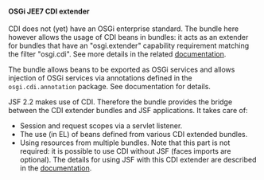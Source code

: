 #### OSGi JEE7 CDI extender
CDI does not (yet) have an OSGi enterprise standard. The bundle here however allows the usage of CDI beans in bundles:
it acts as an extender for bundles that have an "osgi.extender" capability requirement matching the 
filter "osgi.cdi". See more details in the related [documentation][1].

The bundle allows beans to be exported as OSGi services and allows injection of OSGi services via annotations defined in
the `osgi.cdi.annotation` package. See documentation for details.

JSF 2.2 makes use of CDI. Therefore the bundle provides the bridge between the CDI extender bundles and 
JSF applications. It takes care of:
- Session and request scopes via a servlet listener.
- The use (in EL) of beans defined from various CDI extended bundles.
- Using resources from multiple bundles.
Note that this part is not required: it is possible to use CDI without JSF (faces imports are optional).
The details for using JSF with this CDI extender are described in the [documentation][1].

[1]: http://www.avineas.org/uploads/jee-extender.pdf